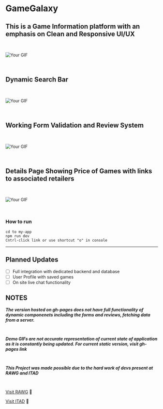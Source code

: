 # GameGalaxy

## This is a Game Information platform with an emphasis on Clean and Responsive UI/UX

</br>

![Your GIF](src/Assets/HomePage.gif)

</br>

## Dynamic Search Bar

</br>

![Your GIF](src/Assets/SearchBar.gif)


</br>

## Working Form Validation and Review System

</br>

![Your GIF](src/Assets/Review-Comment.gif)


</br>

## Details Page Showing Price of Games with links to associated retailers

</br>

![Your GIF](src/Assets/DetailsPage.gif)

</br>

### How to run

```
cd to my-app
npm run dev
Cntrl-click link or use shortcut "o" in console
```

***

## Planned Updates
- [ ] Full integration with dedicated backend and database
- [ ] User Profile with saved games
- [ ] On site live chat functionality

## NOTES
***The version hosted on gh-pages does not have full functionality of dynamic componenets including the forms and reviews, fetching data from a server.***

</br>

***Demo GIFs are not accurate representation of current state of application as it is constantly being updated. For current static version, visit gh-pages link***

</br>

***This Project was made possible due to the hard work of devs present at RAWG and ITAD***

</br>

[Visit RAWG](https://rawg.io/) 🚀
</br>

[Visit ITAD](https://isthereanydeal.com/) 🚀


